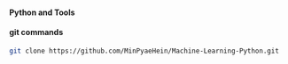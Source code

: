 #### Python and Tools
#### git commands
```bash
git clone https://github.com/MinPyaeHein/Machine-Learning-Python.git
````